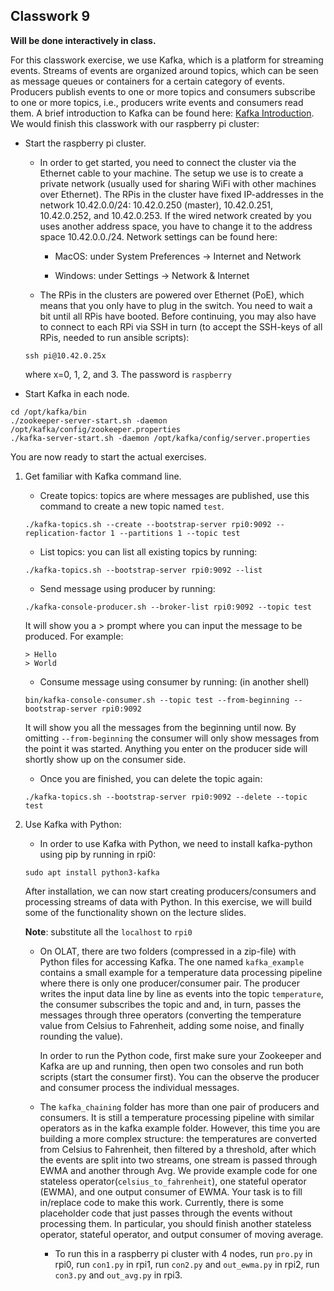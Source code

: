 
## Classwork 9

**Will be done interactively in class.**

For this classwork exercise, we use Kafka, which is a platform for streaming events. Streams of
events are organized around topics, which can be seen as message queues or containers for a certain
category of events. Producers publish events to one or more topics and consumers subscribe to one or
more topics, i.e., producers write events and consumers read them. A brief introduction to Kafka can
be found here: [Kafka Introduction](https://kafka.apache.org/intro). We would finish this classwork with our raspberry pi
cluster:


- Start the raspberry pi cluster.

    - In order to get started, you need to connect the cluster via the Ethernet cable to your machine. The setup we use is to create a private network (usually used for sharing WiFi with other machines over Ethernet). The RPis in the cluster have fixed IP-addresses in the network 10.42.0.0/24: 10.42.0.250 (master), 10.42.0.251, 10.42.0.252, and 10.42.0.253. If the wired network created by you uses another address space, you have to change it to the address space 10.42.0.0./24. Network settings can be found here:

        - MacOS: under System Preferences → Internet and Network

        - Windows: under Settings → Network & Internet

    - The RPis in the clusters are powered over Ethernet (PoE), which means that you only have to plug in the switch. You need to wait a bit until all RPis have booted. Before continuing, you may also have to connect to each RPi via SSH in turn (to accept the SSH-keys of all RPis, needed to run ansible scripts):
    ```
    ssh pi@10.42.0.25x
    ```
    where x=0, 1, 2, and 3. The password is `raspberry`

- Start Kafka in each node.
```
cd /opt/kafka/bin
./zookeeper-server-start.sh -daemon /opt/kafka/config/zookeeper.properties
./kafka-server-start.sh -daemon /opt/kafka/config/server.properties
```

You are now ready to start the actual exercises.

1. Get familiar with Kafka command line.

    - Create topics: topics are where messages are published, use this command to create a new topic named `test`.
    ```
    ./kafka-topics.sh --create --bootstrap-server rpi0:9092 --replication-factor 1 --partitions 1 --topic test
    ```

    - List topics: you can list all existing topics by running:
    ```
    ./kafka-topics.sh --bootstrap-server rpi0:9092 --list
    ```

    - Send message using producer by running:
    ```
    ./kafka-console-producer.sh --broker-list rpi0:9092 --topic test
    ```
    It will show you a > prompt where you can input the message to be produced. For example:
    ```
    > Hello
    > World
    ```

    - Consume message using consumer by running: (in another shell)
    ```
    bin/kafka-console-consumer.sh --topic test --from-beginning --bootstrap-server rpi0:9092
    ```
    It will show you all the messages from the beginning until now. By omitting `--from-beginning` the consumer will only show messages from the point it was started. Anything you enter on the producer side will shortly show up on the consumer side.

    - Once you are finished, you can delete the topic again:
    ```
    ./kafka-topics.sh --bootstrap-server rpi0:9092 --delete --topic test
    ```

2. Use Kafka with Python:

    - In order to use Kafka with Python, we need to install kafka-python using pip by running in rpi0:
    ```
    sudo apt install python3-kafka
    ```
    After installation, we can now start creating producers/consumers and processing streams of data with Python. In this exercise, we will build some of the functionality shown on the lecture slides.

    **Note**: substitute all the `localhost` to `rpi0`

    - On OLAT, there are two folders (compressed in a zip-file) with Python files for accessing Kafka. The one named `kafka_example` contains a small example for a temperature data processing pipeline where there is only one producer/consumer pair. The producer writes the input data line by line as events into the topic `temperature`, the consumer subscribes the topic and and, in turn, passes the messages through three operators (converting the temperature value from Celsius to Fahrenheit, adding some noise, and finally rounding the value).

        In order to run the Python code, first make sure your Zookeeper and Kafka are up and running, then open two consoles and run both scripts (start the consumer first). You can the observe the producer and consumer process the individual messages.

    - The `kafka_chaining` folder has more than one pair of producers and consumers. It is still a temperature processing pipeline with similar operators as in the kafka example folder. However, this time you are building a more complex structure: the temperatures are converted from Celsius to Fahrenheit, then filtered by a threshold, after which the events are split into two streams, one stream is passed through EWMA and another through Avg. We provide example code for one stateless operator(`celsius_to_fahrenheit`), one stateful operator (EWMA), and one output consumer of EWMA. Your task is to fill in/replace code to make this work. Currently, there is some placeholder code that just passes through the events without processing them. In particular, you should finish another stateless operator, stateful operator, and output consumer of moving average.

        - To run this in a raspberry pi cluster with 4 nodes, run `pro.py` in rpi0, run `con1.py` in rpi1, run `con2.py` and `out_ewma.py` in rpi2, run `con3.py` and `out_avg.py` in rpi3.



